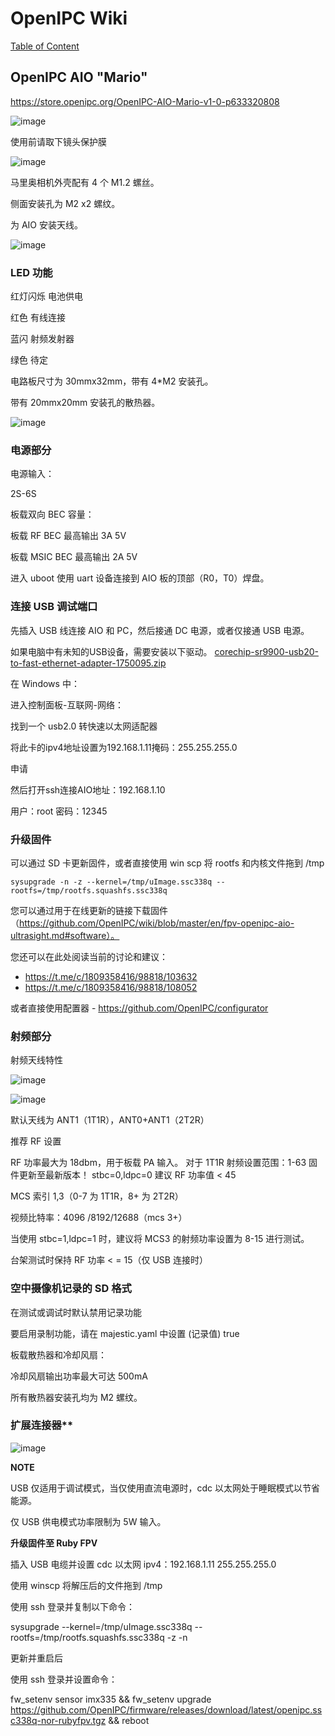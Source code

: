 # OpenIPC Wiki
[Table of Content](../README.md)

OpenIPC AIO "Mario"
-------------------

https://store.openipc.org/OpenIPC-AIO-Mario-v1-0-p633320808

![image](https://github.com/user-attachments/assets/ad675599-61ce-4cec-a9bf-5933d907c53a)

使用前请取下镜头保护膜

![image](https://github.com/user-attachments/assets/9ead08a6-f4eb-45a0-bc63-19d3abd3ec1e)



马里奥相机外壳配有 4 个 M1.2 螺丝。

侧面安装孔为 M2 x2 螺纹。

为 AIO 安装天线。

![image](https://github.com/user-attachments/assets/e10e6671-553f-4840-aacd-16816be0813b)



### LED 功能

红灯闪烁 电池供电

红色 有线连接

蓝闪 射频发射器

绿色 待定

电路板尺寸为 30mmx32mm，带有 4*M2 安装孔。

带有 20mmx20mm 安装孔的散热器。

![image](https://github.com/user-attachments/assets/1c7e34c1-76a9-45ee-9caf-ffd33261e154)




### 电源部分

电源输入：

2S-6S

板载双向 BEC 容量：

板载 RF BEC 最高输出 3A 5V

板载 MSIC BEC 最高输出 2A 5V

进入 uboot 使用 uart 设备连接到 AIO 板的顶部（R0，T0）焊盘。


### 连接 USB 调试端口

先插入 USB 线连接 AIO 和 PC，然后接通 DC 电源，或者仅接通 USB 电源。

如果电脑中有未知的USB设备，需要安装以下驱动。
[corechip-sr9900-usb20-to-fast-ethernet-adapter-1750095.zip](https://github.com/user-attachments/files/16829005/corechip-sr9900-usb20-to-fast-ethernet-adapter-1750095.zip)

在 Windows 中：

进入控制面板-互联网-网络：

找到一个 usb2.0 转快速以太网适配器

将此卡的ipv4地址设置为192.168.1.11掩码：255.255.255.0

申请

然后打开ssh连接AIO地址：192.168.1.10

用户：root 密码：12345


### 升级固件

可以通过 SD 卡更新固件，或者直接使用 win scp 将 rootfs 和内核文件拖到 /tmp

```
sysupgrade -n -z --kernel=/tmp/uImage.ssc338q --rootfs=/tmp/rootfs.squashfs.ssc338q
```

您可以通过用于在线更新的链接下载固件（https://github.com/OpenIPC/wiki/blob/master/en/fpv-openipc-aio-ultrasight.md#software）。

您还可以在此处阅读当前的讨论和建议：

- https://t.me/c/1809358416/98818/103632 
- https://t.me/c/1809358416/98818/108052

或者直接使用配置器 - https://github.com/OpenIPC/configurator


### 射频部分

射频天线特性

![image](https://github.com/user-attachments/assets/d54050b4-2769-4942-95d7-8aad3b5e2e21)

![image](https://github.com/user-attachments/assets/0a709f70-ac8b-4880-93f5-49e1d958eb1b)


默认天线为 ANT1（1T1R），ANT0+ANT1（2T2R）

推荐 RF 设置

RF 功率最大为 18dbm，用于板载 PA 输入。
  对于 1T1R 射频设置范围：1-63 固件更新至最新版本！
  stbc=0,ldpc=0 建议 RF 功率值 < 45 
  
   MCS 索引 1,3（0-7 为 1T1R，8+ 为 2T2R）
   
   视频比特率：4096 /8192/12688（mcs 3+）

   当使用 stbc=1,ldpc=1 时，建议将 MCS3 的射频功率设置为 8-15 进行测试。

   台架测试时保持 RF 功率 < = 15（仅 USB 连接时）


### 空中摄像机记录的 SD 格式

在测试或调试时默认禁用记录功能

要启用录制功能，请在 majestic.yaml 中设置 (记录值) true


板载散热器和冷却风扇：

冷却风扇输出功率最大可达 500mA

所有散热器安装孔均为 M2 螺纹。


### 扩展连接器**

![image](https://github.com/user-attachments/assets/af8124e3-539f-42c6-a757-a560eb93e3fe)


**NOTE**

USB 仅适用于调试模式，当仅使用直流电源时，cdc 以太网处于睡眠模式以节省能源。

仅 USB 供电模式功率限制为 5W 输入。

**升级固件至 Ruby FPV**

插入 USB 电缆并设置 cdc 以太网 ipv4：192.168.1.11 255.255.255.0

使用 winscp 将解压后的文件拖到 /tmp

使用 ssh 登录并复制以下命令：

sysupgrade --kernel=/tmp/uImage.ssc338q --rootfs=/tmp/rootfs.squashfs.ssc338q -z -n

更新并重启后

使用 ssh 登录并设置命令：

fw_setenv sensor imx335 && fw_setenv upgrade https://github.com/OpenIPC/firmware/releases/download/latest/openipc.ssc338q-nor-rubyfpv.tgz && reboot


